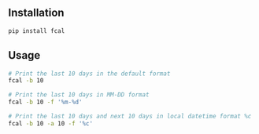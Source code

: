 ## Installation

```sh
pip install fcal
```

## Usage

```sh
# Print the last 10 days in the default format
fcal -b 10

# Print the last 10 days in MM-DD format 
fcal -b 10 -f '%m-%d'

# Print the last 10 days and next 10 days in local datetime format %c  
fcal -b 10 -a 10 -f '%c'
```
